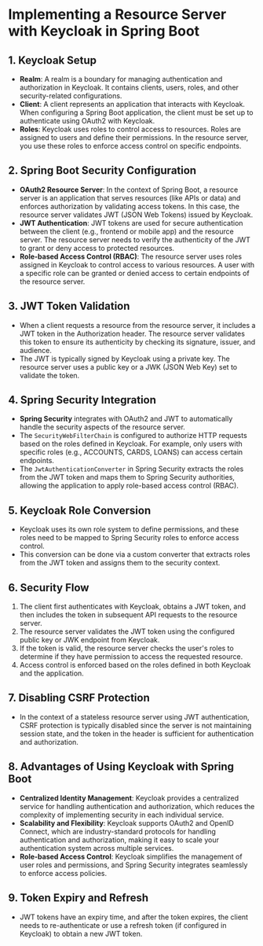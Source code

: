 # Implementing a Resource Server with Keycloak in Spring Boot

## 1. Keycloak Setup
- **Realm**: A realm is a boundary for managing authentication and authorization in Keycloak. It contains clients, users, roles, and other security-related configurations.
- **Client**: A client represents an application that interacts with Keycloak. When configuring a Spring Boot application, the client must be set up to authenticate using OAuth2 with Keycloak.
- **Roles**: Keycloak uses roles to control access to resources. Roles are assigned to users and define their permissions. In the resource server, you use these roles to enforce access control on specific endpoints.

## 2. Spring Boot Security Configuration
- **OAuth2 Resource Server**: In the context of Spring Boot, a resource server is an application that serves resources (like APIs or data) and enforces authorization by validating access tokens. In this case, the resource server validates JWT (JSON Web Tokens) issued by Keycloak.
- **JWT Authentication**: JWT tokens are used for secure authentication between the client (e.g., frontend or mobile app) and the resource server. The resource server needs to verify the authenticity of the JWT to grant or deny access to protected resources.
- **Role-based Access Control (RBAC)**: The resource server uses roles assigned in Keycloak to control access to various resources. A user with a specific role can be granted or denied access to certain endpoints of the resource server.

## 3. JWT Token Validation
- When a client requests a resource from the resource server, it includes a JWT token in the Authorization header. The resource server validates this token to ensure its authenticity by checking its signature, issuer, and audience.
- The JWT is typically signed by Keycloak using a private key. The resource server uses a public key or a JWK (JSON Web Key) set to validate the token.

## 4. Spring Security Integration
- **Spring Security** integrates with OAuth2 and JWT to automatically handle the security aspects of the resource server.
- The `SecurityWebFilterChain` is configured to authorize HTTP requests based on the roles defined in Keycloak. For example, only users with specific roles (e.g., ACCOUNTS, CARDS, LOANS) can access certain endpoints.
- The `JwtAuthenticationConverter` in Spring Security extracts the roles from the JWT token and maps them to Spring Security authorities, allowing the application to apply role-based access control (RBAC).

## 5. Keycloak Role Conversion
- Keycloak uses its own role system to define permissions, and these roles need to be mapped to Spring Security roles to enforce access control.
- This conversion can be done via a custom converter that extracts roles from the JWT token and assigns them to the security context.

## 6. Security Flow
1. The client first authenticates with Keycloak, obtains a JWT token, and then includes the token in subsequent API requests to the resource server.
2. The resource server validates the JWT token using the configured public key or JWK endpoint from Keycloak.
3. If the token is valid, the resource server checks the user's roles to determine if they have permission to access the requested resource.
4. Access control is enforced based on the roles defined in both Keycloak and the application.

## 7. Disabling CSRF Protection
- In the context of a stateless resource server using JWT authentication, CSRF protection is typically disabled since the server is not maintaining session state, and the token in the header is sufficient for authentication and authorization.

## 8. Advantages of Using Keycloak with Spring Boot
- **Centralized Identity Management**: Keycloak provides a centralized service for handling authentication and authorization, which reduces the complexity of implementing security in each individual service.
- **Scalability and Flexibility**: Keycloak supports OAuth2 and OpenID Connect, which are industry-standard protocols for handling authentication and authorization, making it easy to scale your authentication system across multiple services.
- **Role-based Access Control**: Keycloak simplifies the management of user roles and permissions, and Spring Security integrates seamlessly to enforce access policies.

## 9. Token Expiry and Refresh
- JWT tokens have an expiry time, and after the token expires, the client needs to re-authenticate or use a refresh token (if configured in Keycloak) to obtain a new JWT token.
